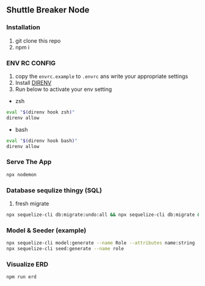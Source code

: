 ## Shuttle Breaker Node

### Installation

1. git clone this repo
2. npm i

### ENV RC CONFIG

1. copy the `envrc.example` to `.envrc` ans write your appropriate settings
2. Install [DIRENV](https://direnv.net/docs/installation.html)
3. Run below to activate your env setting

- zsh

```zsh
eval "$(direnv hook zsh)"
direnv allow
```

- bash

```bash
eval "$(direnv hook bash)"
direnv allow
```

### Serve The App

```zsh
npx nodemon
```

### Database sequlize thingy (SQL)

1. fresh migrate

```zsh
npx sequelize-cli db:migrate:undo:all && npx sequelize-cli db:migrate && npx sequelize-cli db:seed:all
```

### Model & Seeder (example)

```zsh
npx sequelize-cli model:generate --name Role --attributes name:string
npx sequelize-cli seed:generate --name role
```

### Visualize ERD

```zsh
npm run erd
```
